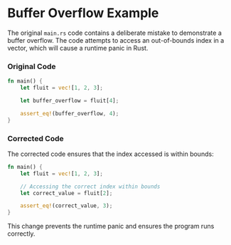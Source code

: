 # Buffer Overflow Example

The original `main.rs` code contains a deliberate mistake to demonstrate a buffer overflow. The code attempts to access an out-of-bounds index in a vector, which will cause a runtime panic in Rust.

### Original Code
```rust
fn main() {
    let fluit = vec![1, 2, 3];

    let buffer_overflow = fluit[4];

    assert_eq!(buffer_overflow, 4);
}
```

### Corrected Code
The corrected code ensures that the index accessed is within bounds:

```rust
fn main() {
    let fluit = vec![1, 2, 3];

    // Accessing the correct index within bounds
    let correct_value = fluit[2];

    assert_eq!(correct_value, 3);
}
```

This change prevents the runtime panic and ensures the program runs correctly.